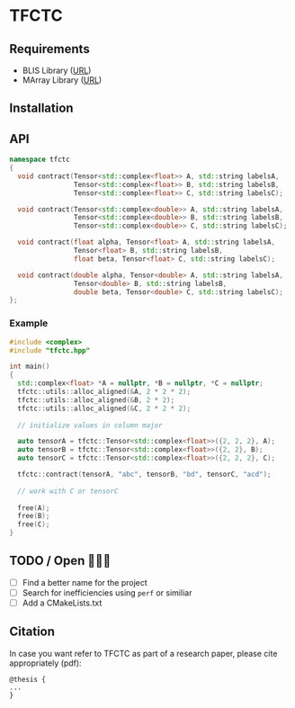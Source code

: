 # TFCTC

## Requirements

- BLIS Library ([URL](https://github.com/flame/blis))
- MArray Library ([URL](https://github.com/devinamatthews/marray))

## Installation

## API 

```cpp
namespace tfctc
{
  void contract(Tensor<std::complex<float>> A, std::string labelsA,
                Tensor<std::complex<float>> B, std::string labelsB,
                Tensor<std::complex<float>> C, std::string labelsC);

  void contract(Tensor<std::complex<double>> A, std::string labelsA,
                Tensor<std::complex<double>> B, std::string labelsB,
                Tensor<std::complex<double>> C, std::string labelsC);

  void contract(float alpha, Tensor<float> A, std::string labelsA,
                Tensor<float> B, std::string labelsB,
                float beta, Tensor<float> C, std::string labelsC);

  void contract(double alpha, Tensor<double> A, std::string labelsA,
                Tensor<double> B, std::string labelsB,
                double beta, Tensor<double> C, std::string labelsC);
};
```

### Example

```cpp
#include <complex>
#include "tfctc.hpp"

int main() 
{
  std::complex<float> *A = nullptr, *B = nullptr, *C = nullptr;
  tfctc::utils::alloc_aligned(&A, 2 * 2 * 2);
  tfctc::utils::alloc_aligned(&B, 2 * 2);
  tfctc::utils::alloc_aligned(&C, 2 * 2 * 2);
  
  // initialize values in column major

  auto tensorA = tfctc::Tensor<std::complex<float>>({2, 2, 2}, A);
  auto tensorB = tfctc::Tensor<std::complex<float>>({2, 2}, B);
  auto tensorC = tfctc::Tensor<std::complex<float>>({2, 2, 2}, C);

  tfctc::contract(tensorA, "abc", tensorB, "bd", tensorC, "acd");
  
  // work with C or tensorC
  
  free(A);
  free(B);
  free(C);
}
```

## TODO / Open 👷🏻‍♂️

- [ ] Find a better name for the project
- [ ] Search for inefficiencies using `perf` or similiar
- [ ] Add a CMakeLists.txt

## Citation

In case you want refer to TFCTC as part of a research paper, please cite appropriately (pdf):

```text.bibtex
@thesis {
...
}
